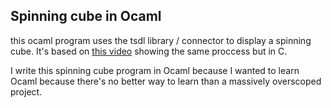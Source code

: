 ## Spinning cube in Ocaml
this ocaml program uses the tsdl library / connector to display a spinning cube.
It's based on [this video](https://www.youtube.com/watch?v=kdRJgYO1BJM&list=PLYmIsLVSssdIOn5J71CVBblPlXici1_2A&index=9) showing the same proccess but in C.

I write this spinning cube program in Ocaml because I wanted to learn Ocaml because there's no better way to learn than a massively overscoped project.
